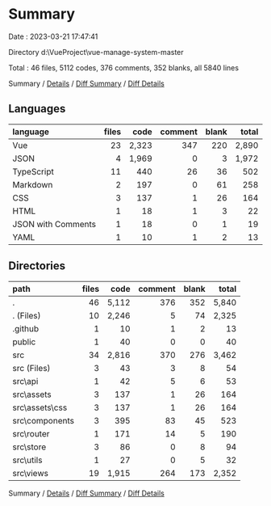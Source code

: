# Summary

Date : 2023-03-21 17:47:41

Directory d:\\VueProject\\vue-manage-system-master

Total : 46 files,  5112 codes, 376 comments, 352 blanks, all 5840 lines

Summary / [Details](details.md) / [Diff Summary](diff.md) / [Diff Details](diff-details.md)

## Languages
| language | files | code | comment | blank | total |
| :--- | ---: | ---: | ---: | ---: | ---: |
| Vue | 23 | 2,323 | 347 | 220 | 2,890 |
| JSON | 4 | 1,969 | 0 | 3 | 1,972 |
| TypeScript | 11 | 440 | 26 | 36 | 502 |
| Markdown | 2 | 197 | 0 | 61 | 258 |
| CSS | 3 | 137 | 1 | 26 | 164 |
| HTML | 1 | 18 | 1 | 3 | 22 |
| JSON with Comments | 1 | 18 | 0 | 1 | 19 |
| YAML | 1 | 10 | 1 | 2 | 13 |

## Directories
| path | files | code | comment | blank | total |
| :--- | ---: | ---: | ---: | ---: | ---: |
| . | 46 | 5,112 | 376 | 352 | 5,840 |
| . (Files) | 10 | 2,246 | 5 | 74 | 2,325 |
| .github | 1 | 10 | 1 | 2 | 13 |
| public | 1 | 40 | 0 | 0 | 40 |
| src | 34 | 2,816 | 370 | 276 | 3,462 |
| src (Files) | 3 | 43 | 3 | 8 | 54 |
| src\\api | 1 | 42 | 5 | 6 | 53 |
| src\\assets | 3 | 137 | 1 | 26 | 164 |
| src\\assets\\css | 3 | 137 | 1 | 26 | 164 |
| src\\components | 3 | 395 | 83 | 45 | 523 |
| src\\router | 1 | 171 | 14 | 5 | 190 |
| src\\store | 3 | 86 | 0 | 8 | 94 |
| src\\utils | 1 | 27 | 0 | 5 | 32 |
| src\\views | 19 | 1,915 | 264 | 173 | 2,352 |

Summary / [Details](details.md) / [Diff Summary](diff.md) / [Diff Details](diff-details.md)